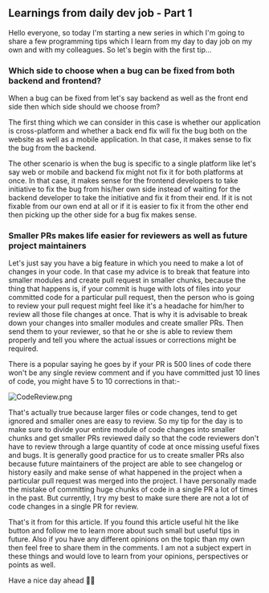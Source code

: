 ## Learnings from daily dev job - Part 1

Hello everyone, so today I'm starting a new series in which I'm going to share a few programming tips which I learn from my day to day job on my own and with my colleagues. So let's begin with the first tip...

### Which side to choose when a bug can be fixed from both backend and frontend?

When a bug can be fixed from let's say backend as well as the front end side then which side should we choose from?

The first thing which we can consider in this case is whether our application is cross-platform and whether a back end fix will fix the bug both on the website as well as a mobile application. In that case, it makes sense to fix the bug from the backend.

The other scenario is when the bug is specific to a single platform like let's say web or mobile and backend fix might not fix it for both platforms at once. In that case, it makes sense for the frontend developers to take initiative to fix the bug from his/her own side instead of waiting for the backend developer to take the initiative and fix it from their end. 
If it is not fixable from our own end at all or if it is easier to fix it from the other end then picking up the other side for a bug fix makes sense.

### Smaller PRs makes life easier for reviewers as well as future project maintainers
Let's just say you have a big feature in which you need to make a lot of changes in your code. In that case my advice is to break that feature into smaller modules and create pull request in smaller chunks, because the thing that happens is, if your commit is huge with lots of files into your committed code for a particular pull request, then the person who is going to review your pull request might feel like it's a headache for him/her to review all those file changes at once. 
That is why it is advisable to break down your changes into smaller modules and create smaller PRs. Then send them to your reviewer, so that he or she is able to review them properly and tell you where the actual issues or corrections might be required. 

There is a popular saying he goes by if your PR is 500 lines of code there won't be any single review comment and if you have committed just 10 lines of code, you might have 5 to 10 corrections in that:-

![CodeReview.png](https://cdn.hashnode.com/res/hashnode/image/upload/v1626943340934/3P2h1uOcR.png)

That's actually true because larger files or code changes, tend to get ignored and smaller ones are easy to review. So my tip for the day is to make sure to divide your entire module of code changes into smaller chunks and get smaller PRs reviewed daily so that the code reviewers don't have to review through a large quantity of code at once missing useful fixes and bugs. It is generally good practice for us to create smaller PRs also because future maintainers of the project are able to see changelog or history easily and make sense of what happened in the project when a particular pull request was merged into the project. I have personally made the mistake of committing huge chunks of code in a single PR a lot of times in the past. But currently, I try my best to make sure there are not a lot of code changes in a single PR for review.

That's it from for this article. If you found this article useful hit the like button and follow me to learn more about such small but useful tips in future. Also if you have any different opinions on the topic than my own then feel free to share them in the comments. I am not a subject expert in these things and would love to learn from your opinions, perspectives or points as well.  

Have a nice day ahead 👋🏽